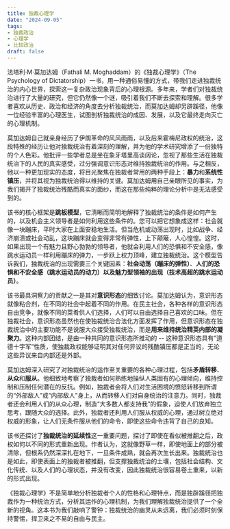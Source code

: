 ```yaml
---
title: 独裁心理学
date: "2024-09-05"
tags:
- 独裁政治
- 心理学
- 比较政治
draft: false
---
```


法塔利·M·莫加达姆（Fathali M. Moghaddam）的《独裁心理学》（The Psychology of Dictatorship）一书，用一种通俗易懂的方式，带我们走进独裁统治的内心世界，探索这一复杂政治现象背后的心理根源。多年来，学者们对独裁统治进行了大量的研究，但它仍然像一个谜，吸引着我们不断去探索和理解。很多学者喜欢从历史、政治和经济的角度去分析独裁统治，而莫加达姆却另辟蹊径，他像一位经验丰富的心理医生，试图剖析独裁统治的成因、发展，以及它最终走向灭亡的心理机制。

莫加达姆自己就亲身经历了伊朗革命的风风雨雨，以及后来霍梅尼政权的统治，这段特殊的经历让他对独裁统治有着深刻的理解，并为他的学术研究增添了一份独特的个人色彩。他批评一些学者总是坐在象牙塔里高谈阔论，忽视了那些生活在独裁统治下的人民的真实感受，过分强调意识形态对维持独裁统治的作用。与之相反，他以一种更加现实的态度，将目光聚焦在独裁者常用的两种手段上：**暴力**和**系统性镇压**，并将其视为独裁统治得以维持的关键。莫加达姆用自己亲眼所见的事实，为我们揭开了独裁统治残酷而真实的面纱，而这在那些纯粹的理论分析中是无法感受到的。

该书的核心框架是**跳板模型**，它清晰而简明地解释了独裁统治的条件是如何产生的，以及机会主义领导者是如何利用这些条件的。您可以把它想象成这样：社会就像一块蹦床，平时大家在上面安稳地生活。但当危机或动荡出现时，比如战争、经济崩溃或社会动乱，这块蹦床就会变得非常有弹性，上下颠簸，人心惶惶。这时，如果出现一个有魅力且野心勃勃的领导者，他就会利用人们的恐惧和不安全感，像跳水运动员一样利用蹦床的弹力，一步跃上权力顶峰，建立独裁统治。这个模型告诉我们，独裁统治的出现需要三个关键因素：**社会动荡（蹦床的弹性）**、**人们的恐惧和不安全感（跳水运动员的动力）**以及**魅力型领袖的出现（技术高超的跳水运动员）**。

该书最具洞察力的贡献之一是其对**意识形态**的细致讨论。莫加达姆认为，意识形态就像粘合剂，在不同的社会中起着不同的作用。在民主社会，各种各样的意识形态自由竞争，就像不同的菜肴供人们选择，人们可以自由选择自己喜欢的口味。但在独裁社会，意识形态虽然也在使独裁统治合法化方面发挥了作用，但意识形态在独裁统治中的主要功能不是说服大众接受独裁统治，而是**用来维持统治精英内部的凝聚力**。这种内部团结，是由一种共同的意识形态所推动的 -- 这种意识形态具有“道德十字军”性质，使独裁政权能够证明其对任何异议的残酷镇压都是正当的，无论这些异议来自内部还是外部。

莫加达姆深入研究了对独裁统治的运作至关重要的各种心理过程，包括**矛盾转移**、**从众**和**服从**。他细致地考察了独裁者如何熟练地操纵人类固有的心理倾向，维持控制和压制任何潜在的反抗。例如，独裁者会将人们对生活困境的愤怒转移到所谓的“外部敌人”或“内部敌人”身上，从而转移人们对自身统治的注意力。同时，独裁者还会利用人们的从众心理，制造“大多数人都支持我”的假象，迫使人们放弃独立思考，跟随大众的选择。此外，独裁者还利用人们服从权威的心理，通过树立绝对权威的形象，让人们无条件服从他们的命令，即使这些命令违背了自己的良知。

该书还探讨了**独裁统治的延续性**这一重要问题，探讨了即使在看似被推翻之后，政权如何以不同的形式重新出现。作者认为，这就像野草一样，即使地面上的部分被清除，但根系仍然深深扎在地下，一旦条件成熟，就会再次生长出来。独裁统治也是如此，即使表面上的独裁者被推翻，但支撑独裁统治的土壤，包括社会结构、文化传统、以及人们的心理状态，并没有改变，因此独裁统治很容易卷土重来，以新的形式出现。

《独裁心理学》不是简单地分析独裁者个人的性格和心理特点，而是独辟蹊径把独裁作为一种统治方式，分析其运作的心理机制，为我们理解独裁统治提供了一个全新的视角。这本书为我们敲响了警钟：独裁统治的幽灵从未远离，我们必须时刻保持警惕，捍卫来之不易的自由与民主。
